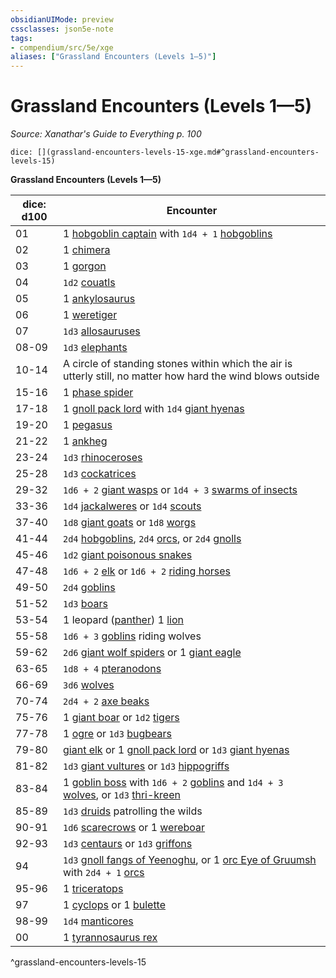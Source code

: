 ```yaml
---
obsidianUIMode: preview
cssclasses: json5e-note
tags:
- compendium/src/5e/xge
aliases: ["Grassland Encounters (Levels 1—5)"]
---
```

# Grassland Encounters (Levels 1—5)
*Source: Xanathar's Guide to Everything p. 100* 

`dice: [](grassland-encounters-levels-15-xge.md#^grassland-encounters-levels-15)`

**Grassland Encounters (Levels 1—5)**

| dice: d100 | Encounter |
|------------|-----------|
| 01 | 1 [hobgoblin captain](/2-Mechanics/CLI/bestiary/humanoid/hobgoblin-captain.md) with `1d4 + 1` [hobgoblins](/2-Mechanics/CLI/bestiary/humanoid/hobgoblin.md) |
| 02 | 1 [chimera](/2-Mechanics/CLI/bestiary/monstrosity/chimera.md) |
| 03 | 1 [gorgon](/2-Mechanics/CLI/bestiary/monstrosity/gorgon.md) |
| 04 | `1d2` [couatls](/2-Mechanics/CLI/bestiary/celestial/couatl.md) |
| 05 | 1 [ankylosaurus](/2-Mechanics/CLI/bestiary/beast/ankylosaurus.md) |
| 06 | 1 [weretiger](/2-Mechanics/CLI/bestiary/humanoid/weretiger.md) |
| 07 | `1d3` [allosauruses](/2-Mechanics/CLI/bestiary/beast/allosaurus.md) |
| 08-09 | `1d3` [elephants](/2-Mechanics/CLI/bestiary/beast/elephant.md) |
| 10-14 | A circle of standing stones within which the air is utterly still, no matter how hard the wind blows outside |
| 15-16 | 1 [phase spider](/2-Mechanics/CLI/bestiary/monstrosity/phase-spider.md) |
| 17-18 | 1 [gnoll pack lord](/2-Mechanics/CLI/bestiary/humanoid/gnoll-pack-lord.md) with `1d4` [giant hyenas](/2-Mechanics/CLI/bestiary/beast/giant-hyena.md) |
| 19-20 | 1 [pegasus](/2-Mechanics/CLI/bestiary/celestial/pegasus.md) |
| 21-22 | 1 [ankheg](/2-Mechanics/CLI/bestiary/monstrosity/ankheg.md) |
| 23-24 | `1d3` [rhinoceroses](/2-Mechanics/CLI/bestiary/beast/rhinoceros.md) |
| 25-28 | `1d3` [cockatrices](/2-Mechanics/CLI/bestiary/monstrosity/cockatrice.md) |
| 29-32 | `1d6 + 2` [giant wasps](/2-Mechanics/CLI/bestiary/beast/giant-wasp.md) or `1d4 + 3` [swarms of insects](/2-Mechanics/CLI/bestiary/beast/swarm-of-insects.md) |
| 33-36 | `1d4` [jackalweres](/2-Mechanics/CLI/bestiary/humanoid/jackalwere.md) or `1d4` [scouts](/2-Mechanics/CLI/bestiary/humanoid/scout.md) |
| 37-40 | `1d8` [giant goats](/2-Mechanics/CLI/bestiary/beast/giant-goat.md) or `1d8` [worgs](/2-Mechanics/CLI/bestiary/monstrosity/worg.md) |
| 41-44 | `2d4` [hobgoblins](/2-Mechanics/CLI/bestiary/humanoid/hobgoblin.md), `2d4` [orcs](/2-Mechanics/CLI/bestiary/humanoid/orc.md), or `2d4` [gnolls](/2-Mechanics/CLI/bestiary/humanoid/gnoll.md) |
| 45-46 | `1d2` [giant poisonous snakes](/2-Mechanics/CLI/bestiary/beast/giant-poisonous-snake.md) |
| 47-48 | `1d6 + 2` [elk](/2-Mechanics/CLI/bestiary/beast/elk.md) or `1d6 + 2` [riding horses](/2-Mechanics/CLI/bestiary/beast/riding-horse.md) |
| 49-50 | `2d4` [goblins](/2-Mechanics/CLI/bestiary/humanoid/goblin.md) |
| 51-52 | `1d3` [boars](/2-Mechanics/CLI/bestiary/beast/boar.md) |
| 53-54 | 1 leopard ([panther](/2-Mechanics/CLI/bestiary/beast/panther.md)) 1 [lion](/2-Mechanics/CLI/bestiary/beast/lion.md) |
| 55-58 | `1d6 + 3` [goblins](/2-Mechanics/CLI/bestiary/humanoid/goblin.md) riding wolves |
| 59-62 | `2d6` [giant wolf spiders](/2-Mechanics/CLI/bestiary/beast/giant-wolf-spider.md) or 1 [giant eagle](/2-Mechanics/CLI/bestiary/beast/giant-eagle.md) |
| 63-65 | `1d8 + 4` [pteranodons](/2-Mechanics/CLI/bestiary/beast/pteranodon.md) |
| 66-69 | `3d6` [wolves](/2-Mechanics/CLI/bestiary/beast/wolf.md) |
| 70-74 | `2d4 + 2` [axe beaks](/2-Mechanics/CLI/bestiary/beast/axe-beak.md) |
| 75-76 | 1 [giant boar](/2-Mechanics/CLI/bestiary/beast/giant-boar.md) or `1d2` [tigers](/2-Mechanics/CLI/bestiary/beast/tiger.md) |
| 77-78 | 1 [ogre](/2-Mechanics/CLI/bestiary/giant/ogre.md) or `1d3` [bugbears](/2-Mechanics/CLI/bestiary/humanoid/bugbear.md) |
| 79-80 | [giant elk](/2-Mechanics/CLI/bestiary/beast/giant-elk.md) or 1 [gnoll pack lord](/2-Mechanics/CLI/bestiary/humanoid/gnoll-pack-lord.md) or `1d3` [giant hyenas](/2-Mechanics/CLI/bestiary/beast/giant-hyena.md) |
| 81-82 | `1d3` [giant vultures](/2-Mechanics/CLI/bestiary/beast/giant-vulture.md) or `1d3` [hippogriffs](/2-Mechanics/CLI/bestiary/monstrosity/hippogriff.md) |
| 83-84 | 1 [goblin boss](/2-Mechanics/CLI/bestiary/humanoid/goblin-boss.md) with `1d6 + 2` [goblins](/2-Mechanics/CLI/bestiary/humanoid/goblin.md) and `1d4 + 3` [wolves](/2-Mechanics/CLI/bestiary/beast/wolf.md), or `1d3` [thri-kreen](/2-Mechanics/CLI/bestiary/humanoid/thri-kreen.md) |
| 85-89 | `1d3` [druids](/2-Mechanics/CLI/bestiary/humanoid/druid.md) patrolling the wilds |
| 90-91 | `1d6` [scarecrows](/2-Mechanics/CLI/bestiary/construct/scarecrow.md) or 1 [wereboar](/2-Mechanics/CLI/bestiary/humanoid/wereboar.md) |
| 92-93 | `1d3` [centaurs](/2-Mechanics/CLI/bestiary/monstrosity/centaur.md) or `1d3` [griffons](/2-Mechanics/CLI/bestiary/monstrosity/griffon.md) |
| 94 | `1d3` [gnoll fangs of Yeenoghu](/2-Mechanics/CLI/bestiary/fiend/gnoll-fang-of-yeenoghu.md), or 1 [orc Eye of Gruumsh](/2-Mechanics/CLI/bestiary/humanoid/orc-eye-of-gruumsh.md) with `2d4 + 1` [orcs](/2-Mechanics/CLI/bestiary/humanoid/orc.md) |
| 95-96 | 1 [triceratops](/2-Mechanics/CLI/bestiary/beast/triceratops.md) |
| 97 | 1 [cyclops](/2-Mechanics/CLI/bestiary/giant/cyclops.md) or 1 [bulette](/2-Mechanics/CLI/bestiary/monstrosity/bulette.md) |
| 98-99 | `1d4` [manticores](/2-Mechanics/CLI/bestiary/monstrosity/manticore.md) |
| 00 | 1 [tyrannosaurus rex](/2-Mechanics/CLI/bestiary/beast/tyrannosaurus-rex.md) |
^grassland-encounters-levels-15